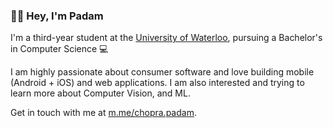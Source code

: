 ### 👋🏼 Hey, I'm Padam

I'm a third-year student at the [University of Waterloo](https://uwaterloo.ca/), pursuing a Bachelor's in Computer Science 💻 

I am highly passionate about consumer software and love building mobile (Android + iOS) and web applications. I am also interested and trying to learn more about Computer Vision, and ML. 

Get in touch with me at [m.me/chopra.padam](https://m.me/chopra.padam).

